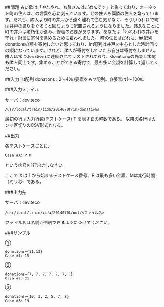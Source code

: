 ##問題
古い歌は「やれやれ、お隣さんはごめんです」と歌っており、オーネット町の住人はこの言葉を心に刻んでいます。どの住人も両隣の住人を嫌っています。だれも、隣人より町の井戸から遠く離れて住む気がなく、そういうわけで町は井戸の周りをぐるりと囲むように配置されるようになりました。残念なことに町の井戸は老朽化が進み、修理の必要があります。あなたは「われわれの井戸を守れ」財団に寄付を集めるために雇われました。
町の住民はだれも、int配列donationsの額を寄付したいと思っており、int配列は井戸を中心とした時計回りの順になっています。けれど、隣人が寄付をしていたら自分は寄付をしません。隣人は常にdonationsに連続されてリストされており、donationsの先頭と末尾も隣人同士です。集めることができる寄付で、最も多い金額を計算して返してください。

##入力
int配列 donations : 2～40の要素をもつ配列。各要素は1～1000。

###入力ファイル

サーバ：dev.teco
```
/usr/local/train/iida/20140708/in/donations
```

最初の行は入力行数(テストケース) T を表す正の整数である。
以降の各行はカンマ区切りのCSV形式となる。

##出力

各テストケースごとに、
```
Case #X: P M
```
という内容を1行出力しなさい。

ここで X は 1 から始まるテストケース番号、P は最も多い金額、Mは実行時間（ミリ秒）である。

###出力先

サーバ：dev.teco
```
/usr/local/train/iida/20140708/out/<ファイル名>
```
ファイル名は名前が判別できるようにつけてください。

###サンプル

①
```
donations={11,15}
Case #1: 15
```

②
```
donations={7, 7, 7, 7, 7, 7, 7}
Case #2: 21
```

③
```
donations={10, 3, 2, 5, 7, 8}
Case #3: 19
```